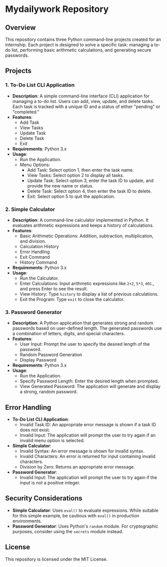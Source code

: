 # Mydailywork Repository

## Overview
This repository contains three Python command-line projects created for an internship. Each project is designed to solve a specific task: managing a to-do list, performing basic arithmetic calculations, and generating secure passwords.

## Projects

### 1. To-Do List CLI Application
- **Description**: A simple command-line interface (CLI) application for managing a to-do list. Users can add, view, update, and delete tasks. Each task is tracked with a unique ID and a status of either "pending" or "completed."
- **Features**:
  - Add Task
  - View Tasks
  - Update Task
  - Delete Task
  - Exit
- **Requirements**: Python 3.x
- **Usage**:
  - Run the Application.
  - Menu Options:
    - Add Task: Select option 1, then enter the task name.
    - View Tasks: Select option 2 to display all tasks.
    - Update Task: Select option 3, enter the task ID to update, and provide the new name or status.
    - Delete Task: Select option 4, then enter the task ID to delete.
    - Exit: Select option 5 to quit the application.

### 2. Simple Calculator
- **Description**: A command-line calculator implemented in Python. It evaluates arithmetic expressions and keeps a history of calculations.
- **Features**:
  - Basic Arithmetic Operations: Addition, subtraction, multiplication, and division.
  - Calculation History
  - Error Handling
  - Exit Command
  - History Command
- **Requirements**: Python 3.x
- **Usage**:
  - Run the Calculator.
  - Enter Calculations: Input arithmetic expressions like `2+2`, `5*3`, etc., and press Enter to see the result.
  - View History: Type `history` to display a list of previous calculations.
  - Exit the Program: Type `exit` to close the calculator.

### 3. Password Generator
- **Description**: A Python application that generates strong and random passwords based on user-defined length. The generated passwords use a combination of letters, digits, and special characters.
- **Features**:
  - User Input: Prompt the user to specify the desired length of the password.
  - Random Password Generation
  - Display Password
- **Requirements**: Python 3.x
- **Usage**:
  - Run the Application.
  - Specify Password Length: Enter the desired length when prompted.
  - View Generated Password: The application will generate and display a strong, random password.

## Error Handling
- **To-Do List CLI Application**:
  - Invalid Task ID: An appropriate error message is shown if a task ID does not exist.
  - Invalid Input: The application will prompt the user to try again if an invalid menu option is selected.
- **Simple Calculator**:
  - Invalid Syntax: An error message is shown for invalid syntax.
  - Invalid Characters: An error is returned for input containing invalid characters.
  - Division by Zero: Returns an appropriate error message.
- **Password Generator**:
  - Invalid Input: The application will prompt the user to try again if the input is not a positive integer.

## Security Considerations
- **Simple Calculator**: Uses `eval()` to evaluate expressions. While suitable for this simple example, be cautious with `eval()` in production environments.
- **Password Generator**: Uses Python's `random` module. For cryptographic purposes, consider using the `secrets` module instead.

## License
This repository is licensed under the MIT License.
